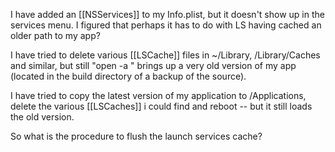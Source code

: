 I have added an [[NSServices]] to my Info.plist, but it doesn't show up in the services menu. I figured that perhaps it has to do with LS having cached an older path to my app?

I have tried to delete various [[LSCache]] files in ~/Library, /Library/Caches and similar, but still "open -a <myapp>" brings up a very old version of my app (located in the build directory of a backup of the source).

I have tried to copy the latest version of my application to /Applications, delete the various [[LSCaches]] i could find and reboot -- but it still loads the old version.

So what is the procedure to flush the launch services cache?